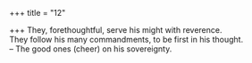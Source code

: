 +++
title = "12"

+++
They, forethoughtful, serve his might with reverence.  
They follow his many commandments, to be first in his thought.  
– The good ones (cheer) on his sovereignty.  